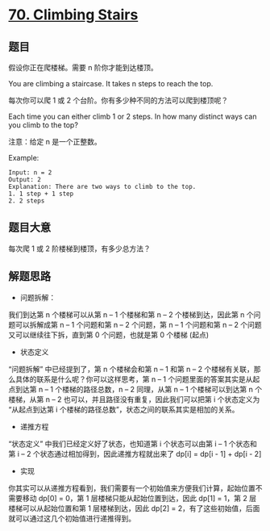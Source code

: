 # [70. Climbing Stairs](https://leetcode.com/problems/climbing-stairs/)

## 题目

假设你正在爬楼梯。需要 n 阶你才能到达楼顶。

You are climbing a staircase. It takes n steps to reach the top.

每次你可以爬 1 或 2 个台阶。你有多少种不同的方法可以爬到楼顶呢？

Each time you can either climb 1 or 2 steps. In how many distinct ways can you climb to the top?

注意：给定 n 是一个正整数。

Example:

```
Input: n = 2
Output: 2
Explanation: There are two ways to climb to the top.
1. 1 step + 1 step
2. 2 steps
```

## 题目大意

每次爬 1 或 2 阶楼梯到楼顶，有多少总方法？

## 解题思路

- 问题拆解：

我们到达第 n 个楼梯可以从第 n – 1 个楼梯和第 n – 2 个楼梯到达，因此第 n 个问题可以拆解成第 n – 1 个问题和第 n – 2 个问题，第 n – 1 个问题和第 n – 2 个问题又可以继续往下拆，直到第 0 个问题，也就是第 0 个楼梯 (起点)

- 状态定义

“问题拆解” 中已经提到了，第 n 个楼梯会和第 n – 1 和第 n – 2 个楼梯有关联，那么具体的联系是什么呢？你可以这样思考，第 n – 1 个问题里面的答案其实是从起点到达第 n – 1 个楼梯的路径总数，n – 2 同理，从第 n – 1 个楼梯可以到达第 n 个楼梯，从第 n – 2 也可以，并且路径没有重复，因此我们可以把第 i 个状态定义为 “从起点到达第 i 个楼梯的路径总数”，状态之间的联系其实是相加的关系。

- 递推方程

“状态定义” 中我们已经定义好了状态，也知道第 i 个状态可以由第 i – 1 个状态和第 i – 2 个状态通过相加得到，因此递推方程就出来了 dp[i] = dp[i - 1] + dp[i - 2]

- 实现

你其实可以从递推方程看到，我们需要有一个初始值来方便我们计算，起始位置不需要移动 dp[0] = 0，第 1 层楼梯只能从起始位置到达，因此 dp[1] = 1，第 2 层楼梯可以从起始位置和第 1 层楼梯到达，因此 dp[2] = 2，有了这些初始值，后面就可以通过这几个初始值进行递推得到。
